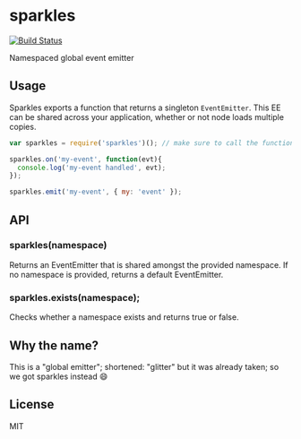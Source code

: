 sparkles
========

[![Build Status](https://travis-ci.org/phated/sparkles.svg?branch=master)](https://travis-ci.org/phated/sparkles)

Namespaced global event emitter

## Usage

Sparkles exports a function that returns a singleton `EventEmitter`.
This EE can be shared across your application, whether or not node loads
multiple copies.

```js
var sparkles = require('sparkles')(); // make sure to call the function

sparkles.on('my-event', function(evt){
  console.log('my-event handled', evt);
});

sparkles.emit('my-event', { my: 'event' });
```

## API

### sparkles(namespace)

Returns an EventEmitter that is shared amongst the provided namespace.  If no namespace
is provided, returns a default EventEmitter.

### sparkles.exists(namespace);

Checks whether a namespace exists and returns true or false.

## Why the name?

This is a "global emitter"; shortened: "glitter" but it was already taken; so we got sparkles instead :smile:

## License

MIT
